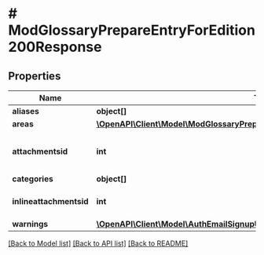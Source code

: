 # # ModGlossaryPrepareEntryForEdition200Response

## Properties

Name | Type | Description | Notes
------------ | ------------- | ------------- | -------------
**aliases** | **object[]** |  |
**areas** | [**\OpenAPI\Client\Model\ModGlossaryPrepareEntryForEdition200ResponseAreasInner[]**](ModGlossaryPrepareEntryForEdition200ResponseAreasInner.md) |  |
**attachmentsid** | **int** | Draft item id for the file manager. | [default to null]
**categories** | **object[]** |  |
**inlineattachmentsid** | **int** | Draft item id for the text editor. | [default to null]
**warnings** | [**\OpenAPI\Client\Model\AuthEmailSignupUser200ResponseWarningsInner[]**](AuthEmailSignupUser200ResponseWarningsInner.md) |  | [optional]

[[Back to Model list]](../../README.md#models) [[Back to API list]](../../README.md#endpoints) [[Back to README]](../../README.md)
